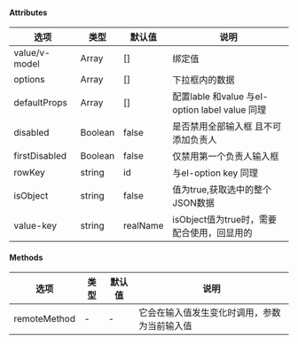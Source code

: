#### Attributes
| 选项    | 类型     | 默认值      | 说明                                             |
|-------|--------|----------|------------------------------------------------|
| value/v-model | Array  | []       | 绑定值                                            |
| options | Array | []       | 下拉框内的数据                                        |
| defaultProps | Array | []       | 配置lable 和value     与el-option label   value 同理 |
| disabled | Boolean | false    | 是否禁用全部输入框 且不可添加负责人                             |
| firstDisabled | Boolean | false    | 仅禁用第一个负责人输入框                                   |
| rowKey | string | id       | 与el-option key 同理                              |
| isObject | string | false    | 值为true,获取选中的整个JSON数据                           |
| value-key      | string | realName | isObject值为true时，需要配合使用，回显用的                    |
#### Methods
| 选项            | 类型     | 默认值 | 说明                 |
|---------------|--------|-----|--------------------|
| remoteMethod |  - | -  | 它会在输入值发生变化时调用，参数为当前输入值                |

